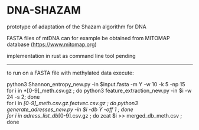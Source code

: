 # DNA-SHAZAM
prototype of adaptation of the Shazam algorithm for DNA

FASTA files of mtDNA can for example be obtained from MITOMAP database (https://www.mitomap.org) 

implementation in rust as command line tool pending

-----------------------------------------------------------
to run on a FASTA file with methylated data execute:

python3 Shannon_entropy_new.py -in $input.fasta -m Y -w 10 -k 5 -np 15  
for i in *[0-9]_meth.csv.gz ; do python3 feature_extraction_new.py -in $i -w 24 -s 2; done   
for i in *[0-9]_meth.csv.gz.featvec.csv.gz ; do python3 generate_adresses_new.py -in $i -db Y -off 1 ; done  
for i in adress_list_db*[0-9].csv.gz ; do zcat $i >> merged_db_meth.csv ; done  
